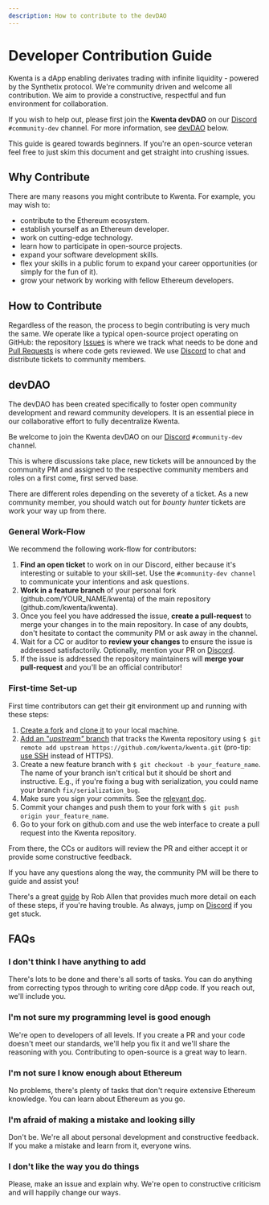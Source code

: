 ```yaml
---
description: How to contribute to the devDAO
---
```


# Developer Contribution Guide

Kwenta is a dApp enabling derivates trading with infinite liquidity - powered by the Synthetix protocol. We're community driven and welcome all contribution. We aim to provide a constructive, respectful and fun environment for collaboration.

If you wish to help out, please first join the **Kwenta devDAO** on our [Discord](https://discord.gg/kwenta) `#community-dev` channel. For more information, see [devDAO](#devdao) below.

This guide is geared towards beginners. If you're an open-source veteran feel free to just skim this document and get straight into crushing issues.

## Why Contribute

There are many reasons you might contribute to Kwenta. For example, you may wish to:

- contribute to the Ethereum ecosystem.
- establish yourself as an Ethereum developer.
- work on cutting-edge technology.
- learn how to participate in open-source projects.
- expand your software development skills.
- flex your skills in a public forum to expand your career
  opportunities (or simply for the fun of it).
- grow your network by working with fellow Ethereum developers.

## How to Contribute

Regardless of the reason, the process to begin contributing is very much the same. We operate like a typical open-source project operating on GitHub: the repository [Issues](https://github.com/kwenta/kwenta/issues) is where we track what needs to be done and [Pull Requests](https://github.com/kwenta/kwenta/pulls) is where code gets reviewed. We use [Discord](https://discord.gg/kwenta) to chat and distribute tickets to community members.

## <a id="devdao"></a>devDAO

The devDAO has been created specifically to foster open community development and reward community developers. It is an essential piece in our collaborative effort to fully decentralize Kwenta.

Be welcome to join the Kwenta devDAO on our [Discord](https://discord.gg/kwenta) `#community-dev` channel.

This is where discussions take place, new tickets will be announced by the community PM and assigned to the respective community members and roles on a first come, first served base.

There are different roles depending on the severety of a ticket. As a new community member, you should watch out for *bounty hunter* tickets are work your way up from there.

### General Work-Flow

We recommend the following work-flow for contributors:

1. **Find an open ticket** to work on in our Discord, either because it's interesting or suitable to your skill-set. Use the `#community-dev channel` to communicate your intentions and ask questions.
2. **Work in a feature branch** of your personal fork (github.com/YOUR_NAME/kwenta) of the main repository (github.com/kwenta/kwenta).
3. Once you feel you have addressed the issue, **create a pull-request** to merge your changes in to the main repository. In case of any doubts, don't hesitate to contact the community PM or ask away in the channel.
4. Wait for a CC or auditor to **review your changes** to ensure the issue is addressed satisfactorily. Optionally, mention your PR on [Discord](https://discord.gg/kwenta).
5. If the issue is addressed the repository maintainers will **merge your pull-request** and you'll be an official contributor!


### First-time Set-up

First time contributors can get their git environment up and running with these steps:

1. [Create a fork](https://help.github.com/articles/fork-a-repo/#fork-an-example-repository) and [clone it](https://help.github.com/articles/fork-a-repo/#step-2-create-a-local-clone-of-your-fork) to your local machine.
2. [Add an _"upstream"_ branch](https://help.github.com/articles/fork-a-repo/#step-3-configure-git-to-sync-your-fork-with-the-original-spoon-knife-repository) that tracks the Kwenta repository using `$ git remote add upstream
https://github.com/kwenta/kwenta.git` (pro-tip: [use SSH](https://help.github.com/articles/connecting-to-github-with-ssh/) instead of HTTPS).
3. Create a new feature branch with `$ git checkout -b your_feature_name`. The name of your branch isn't critical but it should be short and instructive. E.g., if you're fixing a bug with serialization, you could name your branch `fix/serialization_bug`.
4. Make sure you sign your commits. See the [relevant doc](https://help.github.com/en/github/authenticating-to-github/about-commit-signature-verification).
5. Commit your changes and push them to your fork with `$ git push origin your_feature_name`.
6. Go to your fork on github.com and use the web interface to create a pull request into the Kwenta repository.

From there, the CCs or auditors will review the PR and either accept it or provide some constructive feedback.

If you have any questions along the way, the community PM will be there to guide and assist you!

There's a great [guide](https://akrabat.com/the-beginners-guide-to-contributing-to-a-github-project/) by Rob Allen that provides much more detail on each of these steps, if you're having trouble. As always, jump on [Discord](https://discord.gg/kwenta) if you get stuck.

## FAQs

### I don't think I have anything to add

There's lots to be done and there's all sorts of tasks. You can do anything from correcting typos through to writing core dApp code. If you reach out, we'll include you.

### I'm not sure my programming level is good enough

We're open to developers of all levels. If you create a PR and your code doesn't meet our standards, we'll help you fix it and we'll share the reasoning with you. Contributing to open-source is a great way to learn.

### I'm not sure I know enough about Ethereum

No problems, there's plenty of tasks that don't require extensive Ethereum knowledge. You can learn about Ethereum as you go.

### I'm afraid of making a mistake and looking silly

Don't be. We're all about personal development and constructive feedback. If you make a mistake and learn from it, everyone wins.

### I don't like the way you do things

Please, make an issue and explain why. We're open to constructive criticism and will happily change our ways.
